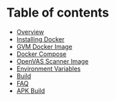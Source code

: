 # Table of contents

* [Overview](README.md)
* [Installing Docker](INSTALLING_DOCKER/README.md)
* [GVM Docker Image](GVM_IMAGE/README.md)
* [Docker Compose](DOCKER_COMPOSE/README.md)
* [OpenVAS Scanner Image](OPENVAS_IMAGE/README.md)
* [Environment Variables](VARIABLES/README.md)
* [Build](BUILD/README.md)
* [FAQ](FAQ/README.md)
* [APK Build](APK_Build/README.md)


<!--
* [Full Guide](full-guide/README.md)
  * [Deploying Greenbone GVM GSA with OpenVAS](full-guide/deploying-greenbone-gvm-gsa-with-openvas.md)
  * [Docker Compose](full-guide/docker-compose.md)
  * [Setup Remote OpenVAS Scanner](full-guide/setup-remote-openvas-scanner.md)
  * [Environment Variables](full-guide/environment-variables.md)
  * [FAQ](full-guide/faq.md)
  * [Build](full-guide/build.md)
-->




